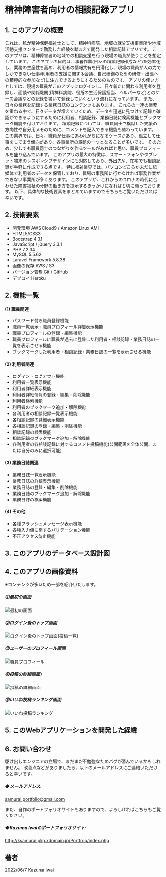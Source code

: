 # 精神障害者向けの相談記録アプリ

## 1. このアプリの概要
これは、私が精神保健福祉士として、精神科病院、地域の就労支援事業所や地域活動支援センターで勤務した経験を踏まえて開発した相談記録アプリです。
このアプリは、精神障害者の地域での相談支援を行う現場の職員が使うことを想定しています。
このアプリの目的は、事務作業(日々の相談記録作成など)を効率化し、業務の生産性を高め、利用者の情報共有を円滑化し、現場の職員が人の力でしかできない仕事(利用者の支援に関する会議、自己研鑽のための研修・出張への積極的な参加など)に注力できるようにするためのものです。
アプリの使い方としては、現場の職員がこのアプリにログインし、日々新たに関わる利用者を登録し、面談や関係機関(精神科病院、役所の生活保護担当、ヘルパーなど)とのケース会議などの記録を書いて登録していくという流れになっています。
また、日々の業務を記録する業務日誌のコンテンツもあります。
これらの一連の業務を重ねる中で、日々データが増えていくため、データを迅速に見つけて記録と確認ができるようにするために利用者、相談記録、業務日誌に検索機能とブックマーク機能を付けております。
相談記録については、職員同士で検討した支援の方向性や自分用メモのために、コメントを記入できる機能も備わっています。
この業界では、日々、職員が仕事に追われがちになるケースがあり、孤立して仕事をしてまう傾向があり、各事業所の課題の一つとなることが多いです。
そのため、少しでも職員同士のつながりを作るツールがあればと思い、職員プロフィールを盛り込んでいます。
このアプリの最大の特徴は、スマートフォンやタブレット端末のレスポンシブデザインにも対応しており、外出先や、在宅でも相談記録が手軽に作成できる点です。
特に福祉業界では、パソコンどころか未だに紙媒体で利用者のデータを保管しており、職場の事務所に行かなければ事務作業ができない事業所が多くあります。
このアプリが、これからのコロナの時代に合わせた障害福祉の分野の働き方を提示するきっかけになればと切に願っております。
以下、具体的な技術要素をまとめていますのでそちらもご覧いただければ幸いです。

## 2. 技術要素

- 開発環境 AWS Cloud9 / Amazon Linux AMI
- HTML5/CSS3
- Bootstrap 4.3.1
- JavaScript / jQuery 3.3.1
- PHP 7.2.34
- MySQL 5.5.62
- Laravel Framework 5.8.38
- 画像の保存 AWS / S3
- バージョン管理 Git / GitHub
- デプロイ Heroku

## 2. 機能一覧
#### (1) 職員関連
- パスワード付き職員登録機能
- 職員一覧表示・職員プロフィール詳細表示機能
- 職員プロフィールの登録・編集機能
- 職員プロフィールに職員が過去に登録した利用者・相談記録・業務日誌の一覧を表示させる機能
- ブックマークした利用者・相談記録・業務日誌の一覧を表示させる機能

#### (2) 利用者関連
- ログイン・ログアウト機能
- 利用者一覧表示機能
- 利用者詳細表示機能
- 利用者詳細情報の登録・編集・削除機能
- 利用者検索機能
- 利用者のブックマーク追加・解除機能
- 各利用者の相談記録一覧表示機能
- 各相談記録の詳細表示機能
- 各相談記録の登録・編集・削除機能
- 相談記録の検索機能
- 相談記録のブックマーク追加・解除機能
- 各利用者の各相談記録に対するコメント投稿機能(公開範囲を全体公開、または自分のみに選択可能)

#### (3) 業務日誌関連
- 業務日誌一覧表示機能
- 業務日誌の詳細表示機能
- 業務日誌の登録・編集・削除機能
- 業務日誌のブックマーク追加・解除機能
- 業務日誌の検索機能

#### (4) その他
- 各種フラッシュメッセージ表示機能
- 各種入力値に関するバリデーション機能
- 不正アクセス防止機能

## 3. このアプリのデータベース設計図



## 4. このアプリの画像資料
※コンテンツが多いため一部を紹介いたします。

##### ⓵最初の画面
![最初の画面](/public/images/sample_1.jpg)

##### ⓶ログイン後のトップ画面
![ログイン後のトップ画面(投稿一覧) ](/public/images/sample_2.jpg)

##### ⓷ユーザーのプロフィール画面
![職員プロフィール](/public/images/sample_3.jpg)

##### ⓸投稿の詳細画面」
![投稿の詳細画面](/public/images/sample_4.jpg)

##### ⓹いいね投稿ランキング画面
![いいね投稿ランキング](/public/images/sample_5.jpg)

## 5. このWebアプリケーションを開発した経緯


## 6. お問い合わせ
駆け出しエンジニアの立場で、まだまだ不勉強なためバグが潜んでいるかもしれません。
改善点などがありましたら、以下のメールアドレスにご連絡いただけると幸いです。

##### ◆メールアドレス:
samurai.portfolio@gmail.com

また、自作のポートフォリオサイトもありますので、よろしければこちらもご覧ください。

##### ◆Kazuma Iwaiのポートフォリオサイト:
http://ksamurai.php.xdomain.jp/Portfolio/index.php

## 著者
2022/06/7 Kazuma Iwai